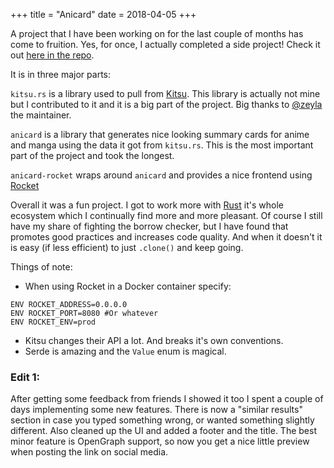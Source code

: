 +++
title = "Anicard"
date = 2018-04-05
+++

A project that I have been working on for the last couple of months has come to fruition. Yes, for once, I actually completed a side project! Check it out [here in the repo](https://repo.rushsteve1.us/dir?ci=tip&name=anicard).

It is in three major parts:

`kitsu.rs` is a library used to pull from [Kitsu](https://kitsu.io). This library is actually not mine but I contributed to it and it is a big part of the project. Big thanks to [@zeyla](https://github.com/zeyla) the maintainer.

`anicard` is a library that generates nice looking summary cards for anime and manga using the data it got from `kitsu.rs`. This is the most important part of the project and took the longest.

`anicard-rocket` wraps around `anicard` and provides a nice frontend using [Rocket](https://rocket.rs)

Overall it was a fun project. I got to work more with [Rust](https://rust-lang.org) it's whole ecosystem which I continually find more and more pleasant. Of course I still have my share of fighting the borrow checker, but I have found that promotes good practices and increases code quality. And when it doesn't it is easy (if less efficient) to just `.clone()` and keep going.

Things of note:

- When using Rocket in a Docker container specify:

```
ENV ROCKET_ADDRESS=0.0.0.0
ENV ROCKET_PORT=8080 #Or whatever
ENV ROCKET_ENV=prod
```

- Kitsu changes their API a lot. And breaks it's own conventions.
- Serde is amazing and the `Value` enum is magical.

### Edit 1:
After getting some feedback from friends I showed it too I spent a couple of days implementing some new features. There is now a "similar results" section in case you typed something wrong, or wanted something slightly different.
Also cleaned up the UI and added a footer and the title. The best minor feature is OpenGraph support, so now you get a nice little preview when posting the link on social media.
